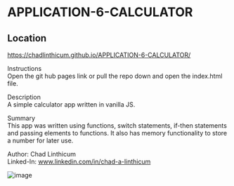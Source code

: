# APPLICATION-6-CALCULATOR

## Location  
https://chadlinthicum.github.io/APPLICATION-6-CALCULATOR/

Instructions  
Open the git hub pages link or pull the repo down and open the index.html file. 

Description  
A simple calculator app written in vanilla JS. 

Summary  
This app was written using functions, switch statements, if-then statements and passing elements to functions. 
It also has memory functionality to store a number for later use. 

Author: Chad Linthicum  
Linked-In: www.linkedin.com/in/chad-a-linthicum



![image](https://user-images.githubusercontent.com/10480470/147149981-1a49e78d-1573-4fd3-b69b-3df2b0baeb90.png)
